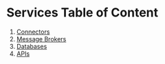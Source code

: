 # Services Table of Content

1. [Connectors](./03_services_01_connectors.md)
2. [Message Brokers](./03_services_02_message_brokers.md)
3. [Databases](./03_services_03_databases.md)
4. [APIs](./03_services_04_apis.md)